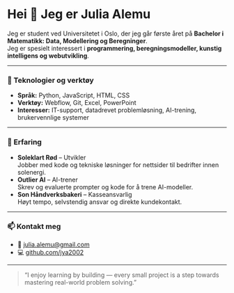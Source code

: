 # Hei 👋 Jeg er Julia Alemu

Jeg er student ved Universitetet i Oslo, der jeg går første året på **Bachelor i Matematikk: Data, Modellering og Beregninger**.  
Jeg er spesielt interessert i **programmering, beregningsmodeller, kunstig intelligens og webutvikling**.

---

### 🔧 Teknologier og verktøy
- **Språk:** Python, JavaScript, HTML, CSS  
- **Verktøy:** Webflow, Git, Excel, PowerPoint  
- **Interesser:** IT-support, datadrevet problemløsning, AI-trening, brukervennlige systemer

---

### 💼 Erfaring
- **Soleklart Rød** – Utvikler  
  Jobber med kode og tekniske løsninger for nettsider til bedrifter innen solenergi.  
- **Outlier AI** – AI-trener  
  Skrev og evaluerte prompter og kode for å trene AI-modeller.  
- **Son Håndverksbakeri** – Kasseansvarlig  
  Høyt tempo, selvstendig ansvar og direkte kundekontakt.

---

### 📫 Kontakt meg
- 📧 [julia.alemu@gmail.com](mailto:julia.alemu@gmail.com)  
- 💻 [github.com/jya2002](https://github.com/jya2002)

---

> “I enjoy learning by building — every small project is a step towards mastering real-world problem solving.”
